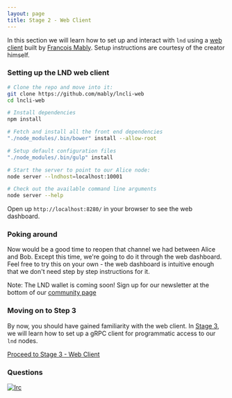 ```yaml
---
layout: page
title: Stage 2 - Web Client
---
```


In this section we will learn how to set up and interact with `lnd` using a
[web client](https://github.com/mably/lncli-web) built by [Francois
Mably](https://github.com/mably). Setup instructions are courtesy of the
creator himself.

### Setting up the LND web client

```bash
# Clone the repo and move into it:
git clone https://github.com/mably/lncli-web
cd lncli-web

# Install dependencies
npm install

# Fetch and install all the front end dependencies
"./node_modules/.bin/bower" install --allow-root

# Setup default configuration files
"./node_modules/.bin/gulp" install

# Start the server to point to our Alice node:
node server --lndhost=localhost:10001

# Check out the available command line arguments
node server --help
```

Open up `http://localhost:8280/` in your browser to see the web dashboard.

### Poking around

Now would be a good time to reopen that channel we had between Alice and Bob.
Except this time, we're going to do it through the web dashboard. Feel free to
try this on your own - the web dashboard is intuitive enough that we don't need
step by step instructions for it.

Note: The LND wallet is coming soon! Sign up for our newsletter at the bottom
of our [community page](https://lightning.community#mc-embedded-subscribe-form)

### Moving on to Step 3

By now, you should have gained familiarity with the web client.
In [Stage 3](/tutorial/03-rpc-client), we will learn how to set up a gRPC
client for programmatic access to our `lnd` nodes.

[Proceed to Stage 3 - Web Client](/tutorial/03-rpc-client)

### Questions
[![Irc](https://img.shields.io/badge/chat-on%20freenode-brightgreen.svg)](https://webchat.freenode.net/?channels=lnd)
